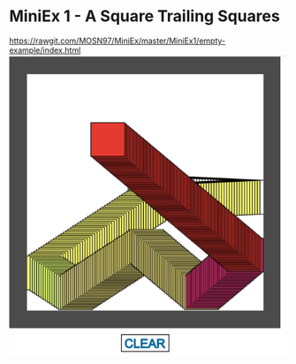 # MiniEx 1 - A Square Trailing Squares
https://rawgit.com/MOSN97/MiniEx/master/MiniEx1/empty-example/index.html
![alt text](https://github.com/MOSN97/MiniEx/blob/master/MiniEx1/Screenshot_2.png)
